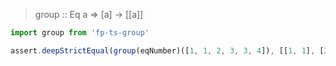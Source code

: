 > group :: Eq a => [a] -> [[a]]

```ts
import group from 'fp-ts-group'

assert.deepStrictEqual(group(eqNumber)([1, 1, 2, 3, 3, 4]), [[1, 1], [2], [3, 3], [4]])
```
